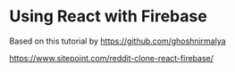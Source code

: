 # Using React with Firebase

Based on this tutorial by https://github.com/ghoshnirmalya

https://www.sitepoint.com/reddit-clone-react-firebase/